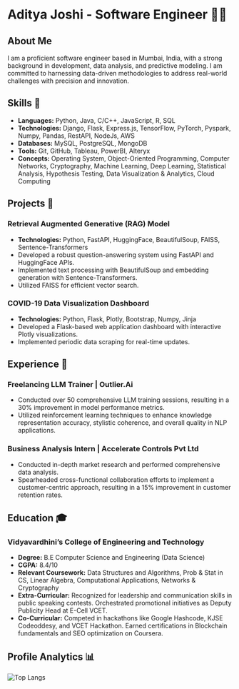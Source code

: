 # Aditya Joshi - Software Engineer 👨‍💻

## About Me

I am a proficient software engineer based in Mumbai, India, with a strong background in development, data analysis, and predictive modeling. I am committed to harnessing data-driven methodologies to address real-world challenges with precision and innovation.

## Skills 🚀

- **Languages:** Python, Java, C/C++, JavaScript, R, SQL
- **Technologies:** Django, Flask, Express.js, TensorFlow, PyTorch, Pyspark, Numpy, Pandas, RestAPI, NodeJs, AWS
- **Databases:** MySQL, PostgreSQL, MongoDB
- **Tools:** Git, GitHub, Tableau, PowerBI, Alteryx
- **Concepts:** Operating System, Object-Oriented Programming, Computer Networks, Cryptography, Machine Learning, Deep Learning, Statistical Analysis, Hypothesis Testing, Data Visualization & Analytics, Cloud Computing

## Projects 🌟

### Retrieval Augmented Generative (RAG) Model

- **Technologies:** Python, FastAPI, HuggingFace, BeautifulSoup, FAISS, Sentence-Transformers
- Developed a robust question-answering system using FastAPI and HuggingFace APIs.
- Implemented text processing with BeautifulSoup and embedding generation with Sentence-Transformers.
- Utilized FAISS for efficient vector search.

### COVID-19 Data Visualization Dashboard

- **Technologies:** Python, Flask, Plotly, Bootstrap, Numpy, Jinja
- Developed a Flask-based web application dashboard with interactive Plotly visualizations.
- Implemented periodic data scraping for real-time updates.

## Experience 💼

### Freelancing LLM Trainer | Outlier.Ai

- Conducted over 50 comprehensive LLM training sessions, resulting in a 30% improvement in model performance metrics.
- Utilized reinforcement learning techniques to enhance knowledge representation accuracy, stylistic coherence, and overall quality in NLP applications.

### Business Analysis Intern | Accelerate Controls Pvt Ltd

- Conducted in-depth market research and performed comprehensive data analysis.
- Spearheaded cross-functional collaboration efforts to implement a customer-centric approach, resulting in a 15% improvement in customer retention rates.

## Education 🎓

### Vidyavardhini’s College of Engineering and Technology

- **Degree:** B.E Computer Science and Engineering (Data Science)
- **CGPA:** 8.4/10
- **Relevant Coursework:** Data Structures and Algorithms, Prob & Stat in CS, Linear Algebra, Computational Applications, Networks & Cryptography
- **Extra-Curricular:** Recognized for leadership and communication skills in public speaking contests. Orchestrated promotional initiatives as Deputy Publicity Head at E-Cell VCET.
- **Co-Curricular:** Competed in hackathons like Google Hashcode, KJSE Codeoddesy, and VCET Hackathon. Earned certifications in Blockchain fundamentals and SEO optimization on Coursera.

## Profile Analytics 📊
![Top Langs](https://github-readme-stats.vercel.app/api/top-langs/?username=Wittypanda&layout=compact&theme=radical)
